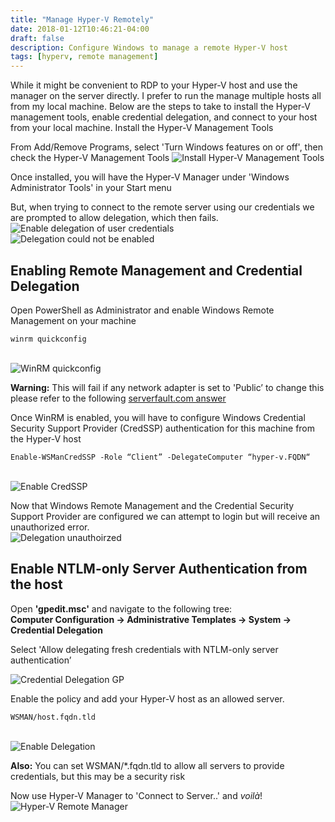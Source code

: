 ```yaml
---
title: "Manage Hyper-V Remotely"
date: 2018-01-12T10:46:21-04:00
draft: false
description: Configure Windows to manage a remote Hyper-V host
tags: [hyperv, remote management]
---
```


While it might be convenient to RDP to your Hyper-V host and use the manager on the server directly. I prefer to run the manage multiple hosts all from my local machine. Below are the steps to take to install the Hyper-V management tools, enable credential delegation, and connect to your host from your local machine.
Install the Hyper-V Management Tools

From Add/Remove Programs, select 'Turn Windows features on or off', then check the Hyper-V Management Tools
![Install Hyper-V Management Tools](/images/hyperv/Install-HV-MGMT.png)

Once installed, you will have the Hyper-V Manager under 'Windows Administrator Tools' in your Start menu

But, when trying to connect to the remote server using our credentials we are prompted to allow delegation, which then fails.
![Enable delegation of user credentials](/images/hyperv/delegation.png)
\
![Delegation could not be enabled](/images/hyperv/CredSSP.png)

## Enabling Remote Management and Credential Delegation

Open PowerShell as Administrator and enable Windows Remote Management on your machine

```
winrm quickconfig
```
\
![WinRM quickconfig](/images/hyperv/WinRM-QC.png)

**Warning:** This will fail if any network adapter is set to 'Public’ to change this please refer to the following [serverfault.com answer](https://serverfault.com/questions/639088/how-do-i-make-a-connection-private-on-windows-server-2012-r2/639090#639090)

Once WinRM is enabled, you will have to configure Windows Credential Security Support Provider (CredSSP) authentication for this machine from the Hyper-V host

```
Enable-WSManCredSSP -Role “Client” -DelegateComputer “hyper-v.FQDN“
```
\
![Enable CredSSP](/images/hyperv/EnableCredSSP.png)

Now that Windows Remote Management and the Credential Security Support Provider are configured we can attempt to login but will receive an unauthorized error.
\
![Delegation unauthoirzed](/images/hyperv/delegation-fail.png)

## Enable NTLM-only Server Authentication from the host

Open **'gpedit.msc'** and navigate to the following tree:\
    **Computer Configuration -> Administrative Templates -> System -> Credential Delegation**

Select 'Allow delegating fresh credentials with NTLM-only server authentication’

![Credential Delegation GP](/images/hyperv/gpedit-msc.png)

Enable the policy and add your Hyper-V host as an allowed server.

```
WSMAN/host.fqdn.tld
```
\
![Enable Delegation](/images/hyperv/enable-delegate.png)

**Also:** You can set WSMAN/*.fqdn.tld to allow all servers to provide credentials, but this may be a security risk

Now use Hyper-V Manager to 'Connect to Server..' and *voilà*!
\
![Hyper-V Remote Manager](/images/hyperv/hyper-v-manager.png)

